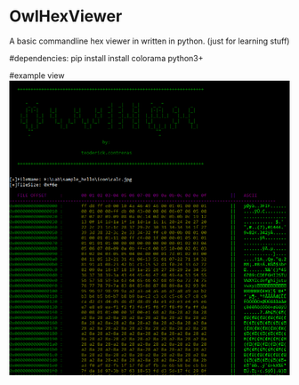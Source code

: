 # OwlHexViewer
A basic commandline hex viewer in written in python. (just for learning stuff)

#dependencies:
pip install install colorama
python3+

#example view
<img src="screenshots.PNG"> </img>

